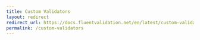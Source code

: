 ```yaml
---
title: Custom Validators
layout: redirect
redirect_url: https://docs.fluentvalidation.net/en/latest/custom-validators.html
permalink: /custom-validators
---
```

